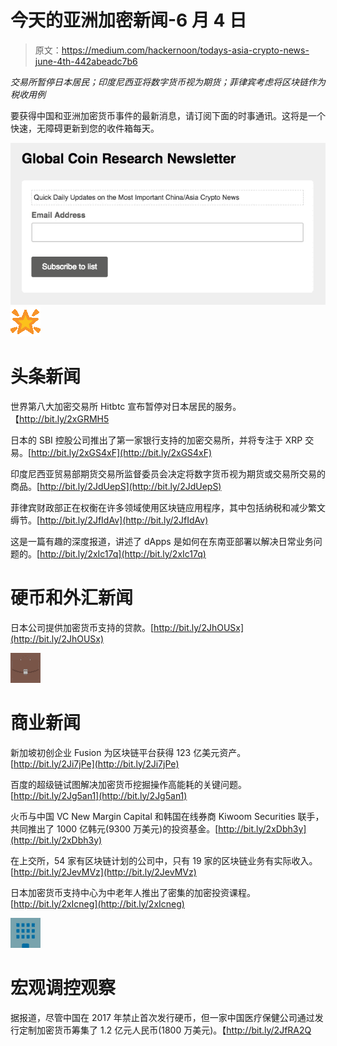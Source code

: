 # 今天的亚洲加密新闻-6 月 4 日

> 原文：<https://medium.com/hackernoon/todays-asia-crypto-news-june-4th-442abeadc7b6>

*交易所暂停日本居民；印度尼西亚将数字货币视为期货；菲律宾考虑将区块链作为税收用例*

要获得中国和亚洲加密货币事件的最新消息，请订阅下面的时事通讯。这将是一个快速，无障碍更新到您的收件箱每天。

[![](img/b0e28ef602776503926360304f6bf60b.png)](https://globalcoinresearch.us17.list-manage.com/subscribe?u=859b0d423a7f7baa4cdb46f26&id=3419cb7d6e)![](img/6e3c2ab9c6323f8be9dda46ba5e2922a.png)

# **头条新闻**

世界第八大加密交易所 Hitbtc 宣布暂停对日本居民的服务。【http://bit.ly/2xGRMH5 

日本的 SBI 控股公司推出了第一家银行支持的加密交易所，并将专注于 XRP 交易。[http://bit.ly/2xGS4xF](http://bit.ly/2xGS4xF)

印度尼西亚贸易部期货交易所监督委员会决定将数字货币视为期货或交易所交易的商品。[http://bit.ly/2JdUepS](http://bit.ly/2JdUepS)

菲律宾财政部正在权衡在许多领域使用区块链应用程序，其中包括纳税和减少繁文缛节。[http://bit.ly/2JfIdAv](http://bit.ly/2JfIdAv)

这是一篇有趣的深度报道，讲述了 dApps 是如何在东南亚部署以解决日常业务问题的。[http://bit.ly/2xIc17q](http://bit.ly/2xIc17q)

# **硬币和外汇新闻**

日本公司提供加密货币支持的贷款。[http://bit.ly/2JhOUSx](http://bit.ly/2JhOUSx)

![](img/b8fe80da5dbc4edaa2f6756577c72c92.png)

# **商业新闻**

新加坡初创企业 Fusion 为区块链平台获得 123 亿美元资产。[http://bit.ly/2Ji7jPe](http://bit.ly/2Ji7jPe)

百度的超级链试图解决加密货币挖掘操作高能耗的关键问题。[http://bit.ly/2Jg5an1](http://bit.ly/2Jg5an1)

火币与中国 VC New Margin Capital 和韩国在线券商 Kiwoom Securities 联手，共同推出了 1000 亿韩元(9300 万美元)的投资基金。[http://bit.ly/2xDbh3y](http://bit.ly/2xDbh3y)

在上交所，54 家有区块链计划的公司中，只有 19 家的区块链业务有实际收入。[http://bit.ly/2JevMVz](http://bit.ly/2JevMVz)

日本加密货币支持中心为中老年人推出了密集的加密投资课程。[http://bit.ly/2xIcneg](http://bit.ly/2xIcneg)

![](img/d7040b3c66caa90f278cc32090776cfc.png)

# **宏观调控观察**

据报道，尽管中国在 2017 年禁止首次发行硬币，但一家中国医疗保健公司通过发行定制加密货币筹集了 1.2 亿元人民币(1800 万美元)。【http://bit.ly/2JfRA2Q 